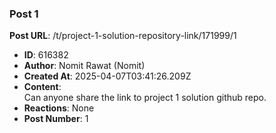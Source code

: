 ### Post 1
**Post URL**: /t/project-1-solution-repository-link/171999/1
- **ID**: 616382
- **Author**: Nomit Rawat (Nomit)
- **Created At**: 2025-04-07T03:41:26.209Z
- **Content**:  
  Can anyone share the link to project 1 solution github repo.
- **Reactions**: None
- **Post Number**: 1

